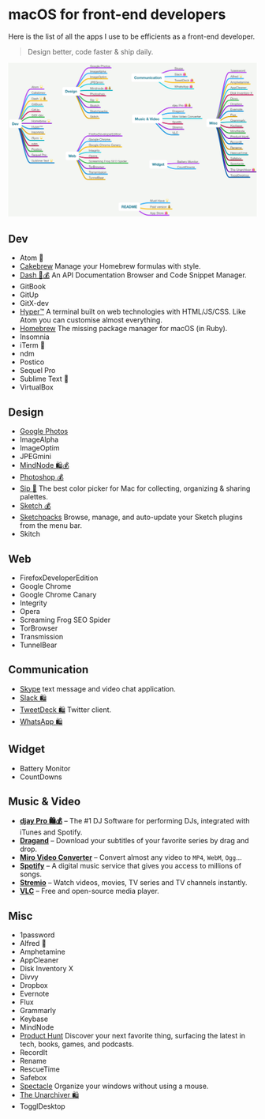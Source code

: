 # macOS for front-end developers

Here is the list of all the apps I use to be efficients as a front-end developer.

> Design better, code faster & ship daily.

[![](macos-front-end.mindnode/QuickLook/Preview.jpg)](https://my.mindnode.com/zRQUDVrKyQGW2TxZ33k8szsZEynEsaoKHeLWx2XB)

## Dev

- Atom 🌟
- [Cakebrew](https://github.com/brunophilipe/Cakebrew) Manage your Homebrew formulas with style.
- [Dash 🌟💰](https://kapeli.com/dash) An API Documentation Browser and Code Snippet Manager.
- GitBook
- GitUp
- GitX-dev
- [Hyper™](https://hyper.is/) A terminal built on web technologies with HTML/JS/CSS. Like Atom you can customise almost everything.
- [Homebrew](https://github.com/Homebrew) The missing package manager for macOS (in Ruby).
- Insomnia
- iTerm 🌟
- ndm
- Postico
- Sequel Pro
- Sublime Text 🌟
- VirtualBox

## Design

- [Google Photos](https://photos.google.com/apps)
- ImageAlpha
- ImageOptim
- JPEGmini
- [MindNode 🛍💰](https://itunes.apple.com/fr/app/mindnode-2-delightful-mind-mapping/id992076693?l=en&mt=12)
- [Photoshop 💰]()
- [Sip 🌟](https://sipapp.io/) The best color picker for Mac for collecting, organizing & sharing palettes.
- [Sketch 💰]()
- [Sketchpacks](https://www.sketchpacks.com/) Browse, manage, and auto-update your Sketch plugins from the menu bar.
- Skitch

## Web

- FirefoxDeveloperEdition
- Google Chrome
- Google Chrome Canary
- Integrity
- Opera
- Screaming Frog SEO Spider
- TorBrowser
- Transmission
- TunnelBear

## Communication

- [Skype](https://www.skype.com) text message and video chat application.
- [Slack 🛍](https://itunes.apple.com/fr/app/slack/id803453959?l=en&mt=12)
- [TweetDeck 🛍](https://itunes.apple.com/fr/app/tweetdeck-by-twitter/id485812721?l=en&mt=12) Twitter client.
- [WhatsApp 🛍](https://itunes.apple.com/fr/app/whatsapp-desktop/id1147396723?l=en&mt=12)

## Widget

- Battery Monitor
- CountDowns

## Music & Video

- __[djay Pro 🛍💰](https://itunes.apple.com/fr/app/djay-pro/id947578651?l=en&mt=12)__ – The #1 DJ Software for performing DJs, integrated with iTunes and Spotify.
- __[Dragand](http://dragand.watch/)__ – Download your subtitles of your favorite series by drag and drop.
- __[Miro Video Converter](http://www.mirovideoconverter.com/)__ – Convert almost any video to `MP4`, `WebM`, `Ogg`…
- __[Spotify](https://www.spotify.com)__ – A digital music service that gives you access to millions of songs.
- __[Stremio](https://www.strem.io/)__ – Watch videos, movies, TV series and TV channels instantly.
- __[VLC](https://www.videolan.org/vlc/download-macosx.fr.html)__ – Free and open-source media player.

## Misc

- 1password
- Alfred 🌟
- Amphetamine
- AppCleaner
- Disk Inventory X
- Divvy
- Dropbox
- Evernote
- Flux
- Grammarly
- Keybase
- MindNode
- [Product Hunt](https://github.com/producthunt/producthunt-osx/) Discover your next favorite thing, surfacing the latest in tech, books, games, and podcasts.
- RecordIt
- Rename
- RescueTime
- Safebox
- [Spectacle](https://github.com/eczarny/spectacle) Organize your windows without using a mouse.
- [The Unarchiver 🛍](https://itunes.apple.com/us/app/the-unarchiver/id425424353?mt=12)
- TogglDesktop
